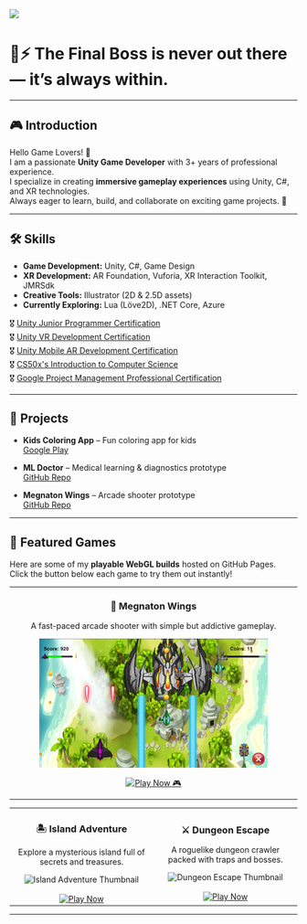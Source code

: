 ![](https://komarev.com/ghpvc/?username=its-tkc)

# 👑⚡ The Final Boss is never out there — it’s always within.

---

## 🎮 Introduction
Hello Game Lovers! 👋  
I am a passionate **Unity Game Developer** with 3+ years of professional experience.  
I specialize in creating **immersive gameplay experiences** using Unity, C#, and XR technologies.  
Always eager to learn, build, and collaborate on exciting game projects. 🚀  

---

## 🛠️ Skills
- **Game Development:** Unity, C#, Game Design  
- **XR Development:** AR Foundation, Vuforia, XR Interaction Toolkit, JMRSdk  
- **Creative Tools:** Illustrator (2D & 2.5D assets)  
- **Currently Exploring:** Lua (Löve2D), .NET Core, Azure  

🎖️ [Unity Junior Programmer Certification](https://www.credly.com/badges/59402c57-fcb8-416d-8f10-460b826142ec/public_url)  
🎖️ [Unity VR Development Certification](https://www.credly.com/badges/eb46d143-013e-43fa-9000-6484155d2f84/public_url)  
🎖️ [Unity Mobile AR Development Certification](https://www.credly.com/badges/785fbc82-59c3-4e62-9315-d42aab296612/public_url)  
🎖️ [CS50x's Introduction to Computer Science](https://courses.edx.org/certificates/6d224233e66d421487dd7ee033f252eb)  
🎖️ [Google Project Management Professional Certification](https://www.credly.com/badges/def420bd-c54d-44f0-a4de-8b145e1cc535?source=linked_in_profile)  

---

## 📂 Projects
- **Kids Coloring App** – Fun coloring app for kids  
  [Google Play](https://play.google.com/store/apps/details?id=com.learn.kidscoloring)  

- **ML Doctor** – Medical learning & diagnostics prototype  
  [GitHub Repo](https://github.com/its-tkc/MLDoctor)  

- **Megnaton Wings** – Arcade shooter prototype  
  [GitHub Repo](https://github.com/its-tkc/MegnatonWings)  

---

## 🌟 Featured Games
Here are some of my **playable WebGL builds** hosted on GitHub Pages.  
Click the button below each game to try them out instantly!  

---

<div align="center">

### 🚀 Megnaton Wings  
A fast-paced arcade shooter with simple but addictive gameplay.  

<img src="https://raw.githubusercontent.com/its-tkc/its-tkc/main/Megnaton-thumbnail.png" width="400" alt="Megnaton Wings Thumbnail" />  

[![Play Now 🎮](https://img.shields.io/badge/Play%20Now%20🎮-blue?style=for-the-badge)](https://its-tkc.github.io/Megnaton-Wings/)

---

<!-- Example template for upcoming games -->
<table>
  <tr>
    <td align="center" width="50%">
      <h3>🏝️ Island Adventure</h3>
      <p>Explore a mysterious island full of secrets and treasures.</p>
      <img src="https://user-images.githubusercontent.com/51854903/placeholder.png" width="250" alt="Island Adventure Thumbnail" /><br><br>
      <a href="#"><img src="https://img.shields.io/badge/Play%20Now%20🎮-green?style=for-the-badge" alt="Play Now" /></a>
    </td>
    <td align="center" width="50%">
      <h3>⚔️ Dungeon Escape</h3>
      <p>A roguelike dungeon crawler packed with traps and bosses.</p>
      <img src="https://user-images.githubusercontent.com/51854903/placeholder.png" width="250" alt="Dungeon Escape Thumbnail" /><br><br>
      <a href="#"><img src="https://img.shields.io/badge/Play%20Now%20🎮-purple?style=for-the-badge" alt="Play Now" /></a>
    </td>
  </tr>
</table>

</div>

---
